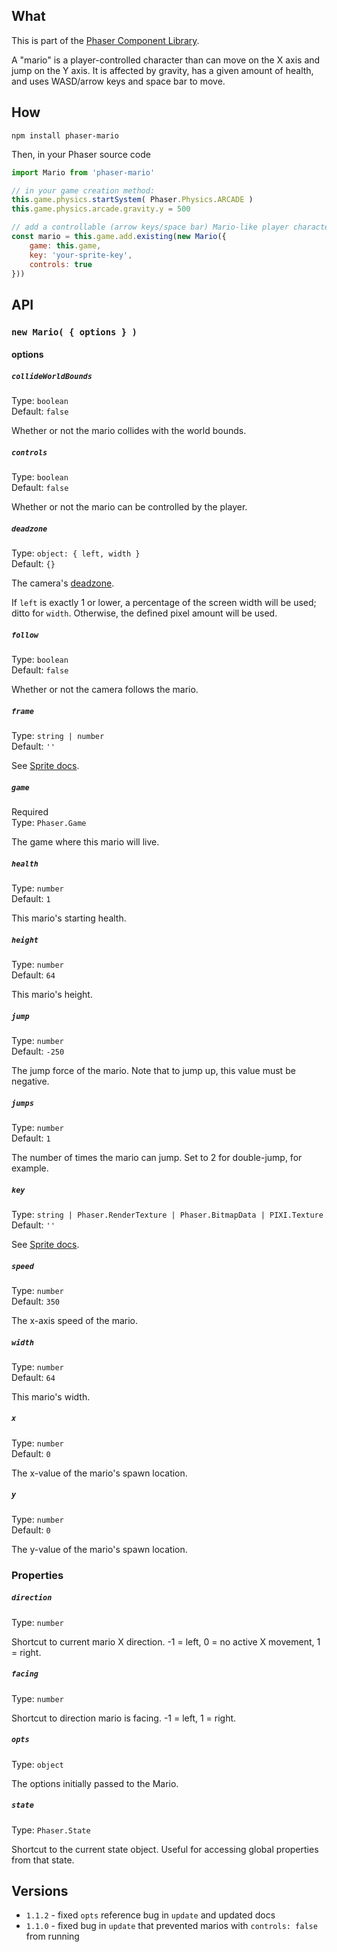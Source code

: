 ## What
This is part of the [Phaser Component Library](https://github.com/SaFrMo/phaser-component-library).

A "mario" is a player-controlled character than can move on the X axis and jump on the Y axis. It is affected by gravity, has a given amount of health, and uses WASD/arrow keys and space bar to move.

## How
`npm install phaser-mario`

Then, in your Phaser source code

```js
import Mario from 'phaser-mario'

// in your game creation method:
this.game.physics.startSystem( Phaser.Physics.ARCADE )
this.game.physics.arcade.gravity.y = 500

// add a controllable (arrow keys/space bar) Mario-like player character
const mario = this.game.add.existing(new Mario({
    game: this.game,
    key: 'your-sprite-key',
    controls: true
}))
```

## API

### `new Mario( { options } )`

#### options

##### `collideWorldBounds`

Type: `boolean`<br>
Default: `false`

Whether or not the mario collides with the world bounds.

##### `controls`

Type: `boolean`<br>
Default: `false`

Whether or not the mario can be controlled by the player.

##### `deadzone`

Type: `object: { left, width }`<br>
Default: `{}`

The camera's [deadzone](https://youtu.be/89TRXUm8jMI?t=9s).

If `left` is exactly 1 or lower, a percentage of the screen width will be used; ditto for `width`. Otherwise, the defined pixel amount will be used.

##### `follow`

Type: `boolean`<br>
Default: `false`

Whether or not the camera follows the mario.

##### `frame`

Type: `string | number`<br>
Default: `''`

See [Sprite docs](https://phaser.io/docs/2.6.2/Phaser.Sprite.html).

##### `game`

Required<br>
Type: `Phaser.Game`

The game where this mario will live.

##### `health`

Type: `number`<br>
Default: `1`

This mario's starting health.

##### `height`

Type: `number`<br>
Default: `64`

This mario's height.

##### `jump`

Type: `number`<br>
Default: `-250`

The jump force of the mario. Note that to jump up, this value must be negative.

##### `jumps`

Type: `number`<br>
Default: `1`

The number of times the mario can jump. Set to 2 for double-jump, for example.

##### `key`

Type: `string | Phaser.RenderTexture | Phaser.BitmapData | PIXI.Texture`<br>
Default: `''`

See [Sprite docs](https://phaser.io/docs/2.6.2/Phaser.Sprite.html).

##### `speed`

Type: `number`<br>
Default: `350`

The x-axis speed of the mario.

##### `width`

Type: `number`<br>
Default: `64`

This mario's width.

##### `x`

Type: `number`<br>
Default: `0`

The x-value of the mario's spawn location.

##### `y`

Type: `number`<br>
Default: `0`

The y-value of the mario's spawn location.

### Properties

##### `direction`

Type: `number`

Shortcut to current mario X direction. -1 = left, 0 = no active X movement, 1 = right.

##### `facing`

Type: `number`

Shortcut to direction mario is facing. -1 = left, 1 = right.

##### `opts`

Type: `object`

The options initially passed to the Mario.

##### `state`

Type: `Phaser.State`

Shortcut to the current state object. Useful for accessing global properties from that state.

## Versions

* `1.1.2` - fixed `opts` reference bug in `update` and updated docs
* `1.1.0` - fixed bug in `update` that prevented marios with `controls: false` from running
